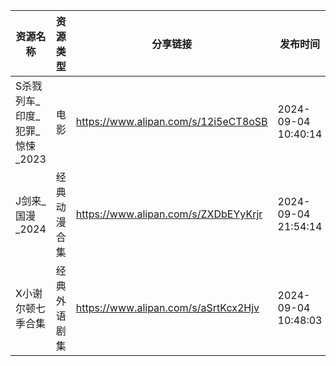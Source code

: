 | 资源名称                | 资源类型   | 分享链接                                 | 发布时间                |
| ------------------- | ------ | ------------------------------------ | ------------------- |
| S杀戮列车_印度_犯罪_惊悚_2023 | 电影     | https://www.alipan.com/s/12i5eCT8oSB | 2024-09-04 10:40:14 |
| J剑来_国漫_2024         | 经典动漫合集 | https://www.alipan.com/s/ZXDbEYyKrjr | 2024-09-04 21:54:14 |
| X小谢尔顿七季合集           | 经典外语剧集 | https://www.alipan.com/s/aSrtKcx2Hjv | 2024-09-04 10:48:03 |
